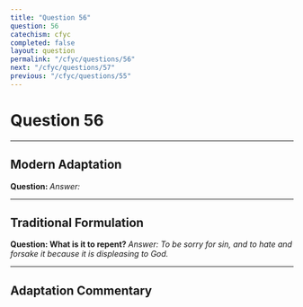 ```yaml
---
title: "Question 56"
question: 56
catechism: cfyc
completed: false
layout: question
permalink: "/cfyc/questions/56"
next: "/cfyc/questions/57"
previous: "/cfyc/questions/55"
---
```

# Question 56
---
## Modern Adaptation
<strong>
    Question:
</strong>

<em>
    Answer:
</em>

---
## Traditional Formulation
<strong>
    Question: What is it to repent?
</strong>

<em>
    Answer: To be sorry for sin, and to hate and forsake it because it is displeasing to God.
</em>

---
## Adaptation Commentary
